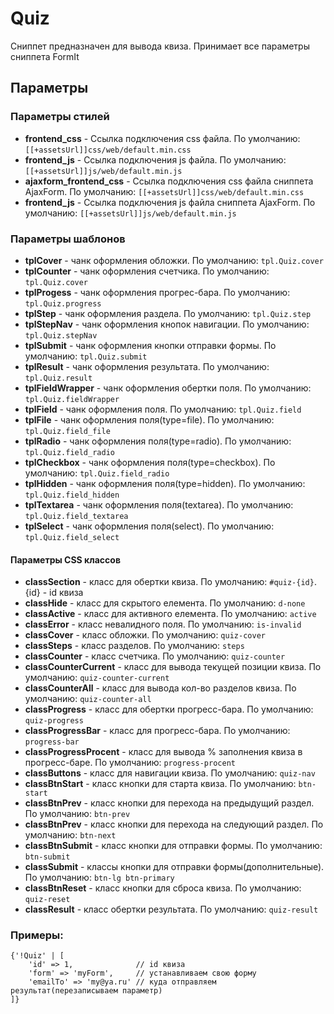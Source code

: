 # Quiz

Сниппет предназначен для вывода квиза.
Принимает все параметры сниппета FormIt

## Параметры

### Параметры стилей

  - **frontend_css** - Ссылка подключения css файла. По умолчанию: `[[+assetsUrl]]css/web/default.min.css`
 - **frontend_js** - Ссылка подключения js файла.  По умолчанию: `[[+assetsUrl]]js/web/default.min.js`
  - **ajaxform_frontend_css** - Ссылка подключения css файла сниппета AjaxForm. По умолчанию: `[[+assetsUrl]]css/web/default.min.css`
 - **frontend_js** - Ссылка подключения js файла сниппета AjaxForm.  По умолчанию: `[[+assetsUrl]]js/web/default.min.js`

### Параметры шаблонов

 - **tplCover** - чанк оформления обложки. По умолчанию: `tpl.Quiz.cover`
 - **tplCounter** - чанк оформления счетчика. По умолчанию: `tpl.Quiz.cover`
 - **tplProgess** - чанк оформления прогрес-бара. По умолчанию: `tpl.Quiz.progress` 
 - **tplStep** - чанк оформления раздела. По умолчанию: `tpl.Quiz.step` 
 - **tplStepNav** - чанк оформления кнопок навигации. По умолчанию: `tpl.Quiz.stepNav`  
 - **tplSubmit** - чанк оформления кнопки отправки формы. По умолчанию: `tpl.Quiz.submit` 
 - **tplResult** - чанк оформления результата. По умолчанию: `tpl.Quiz.result`
 - **tplFieldWrapper** - чанк оформления обертки поля. По умолчанию: `tpl.Quiz.fieldWrapper`
 - **tplField** - чанк оформления поля. По умолчанию: `tpl.Quiz.field`
 - **tplFile** - чанк оформления поля(type=file). По умолчанию: `tpl.Quiz.field_file`
 - **tplRadio** - чанк оформления поля(type=radio). По умолчанию: `tpl.Quiz.field_radio`
 - **tplCheckbox** - чанк оформления поля(type=checkbox). По умолчанию: `tpl.Quiz.field_radio`
 - **tplHidden** - чанк оформления поля(type=hidden). По умолчанию: `tpl.Quiz.field_hidden`
 - **tplTextarea** - чанк оформления поля(textarea). По умолчанию: `tpl.Quiz.field_textarea`
 - **tplSelect** - чанк оформления поля(select). По умолчанию: `tpl.Quiz.field_select`


#### Параметры CSS классов

- **classSection** - класс для обертки квиза. По умолчанию: `#quiz-{id}`. {id} - id квиза 
- **classHide** - класс для скрытого елемента. По умолчанию: `d-none` 
- **classActive** - класс для активного елемента. По умолчанию: `active` 
- **classError** - класс невалидного поля. По умолчанию: `is-invalid` 
- **classCover** - класс обложки. По умолчанию: `quiz-cover`
- **classSteps** - класс разделов. По умолчанию: `steps` 
- **classCounter** - класс счетчика. По умолчанию: `quiz-counter` 
- **classCounterCurrent** - класс для вывода текущей позиции квиза. По умолчанию: `quiz-counter-current` 
- **classCounterAll** - класс для вывода кол-во разделов квиза. По умолчанию: `quiz-counter-all` 
- **classProgress** - класс для обертки прогресс-бара. По умолчанию: `quiz-progress` 
- **classProgressBar** - класс для прогресс-бара. По умолчанию: `progress-bar` 
- **classProgressProcent** - класс для вывода % заполнения квиза в прогресс-баре. По умолчанию: `progress-procent` 
- **classButtons** - класс для навигации квиза. По умолчанию: `quiz-nav` 
- **classBtnStart** - класс кнопки для старта квиза. По умолчанию: `btn-start` 
- **classBtnPrev** - класс кнопки для перехода на предыдущий раздел. По умолчанию: `btn-prev` 
- **classBtnPrev** - класс кнопки для перехода на следующий раздел. По умолчанию: `btn-next` 
- **classBtnSubmit** - класс кнопки для отправки формы. По умолчанию: `btn-submit` 
- **classSubmit** - классы кнопки для отправки формы(дополнительные). По умолчанию: `btn-lg btn-primary`
- **classBtnReset** - класс кнопки для сброса квиза. По умолчанию: `quiz-reset`
- **classResult** - класс обертки результата. По умолчанию: `quiz-result`

### Примеры:

	{'!Quiz' | [
		'id' => 1,              // id квиза
		'form' => 'myForm',     // устанавливаем свою форму
		'emailTo' => 'my@ya.ru' // куда отправляем результат(перезаписываем параметр)
	]}